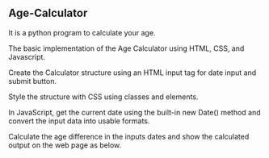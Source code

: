 ## Age-Calculator

It is a python program to calculate your age.

The basic implementation of the Age Calculator using HTML, CSS, and Javascript.

Create the Calculator structure using an HTML input tag for date input and submit button.

Style the structure with CSS using classes and elements.

In JavaScript, get the current date using the built-in new Date() method and convert the input data into usable formats.

Calculate the age difference in the inputs dates and show the calculated output on the web page as below.